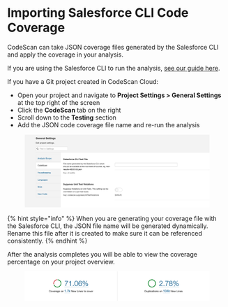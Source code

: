 # Importing Salesforce CLI Code Coverage

CodeScan can take JSON coverage files generated by the Salesforce CLI and apply the coverage in your analysis.

If you are using the Salesforce CLI to run the analysis, [see our guide here](../codescan-integration/codescan-sfdx-plugin/importing-code-coverage-from-sfdx-projects.md).&#x20;

If you have a Git project created in CodeScan Cloud:

* Open your project and navigate to **Project Settings > General Settings** at the top right of the screen
* Click the **CodeScan** tab on the right
* Scroll down to the **Testing** section
* Add the JSON code coverage file name and re-run the analysis

<figure><img src="../../../.gitbook/assets/image (3) (1) (1) (1) (1) (1) (1) (1) (1) (1) (1) (1) (1) (1) (1) (1) (1) (1) (1) (1) (1) (1) (1).png" alt=""><figcaption></figcaption></figure>

{% hint style="info" %}
When you are generating your coverage file with the Salesforce CLI, the JSON file name will be generated dynamically.  Rename this file after it is created to make sure it can be referenced consistently.
{% endhint %}

After the analysis completes you will be able to view the coverage percentage on your project overview.

<figure><img src="../../../.gitbook/assets/image (1491).png" alt=""><figcaption></figcaption></figure>
